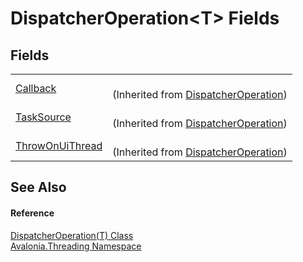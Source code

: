 # DispatcherOperation&lt;T&gt; Fields




## Fields
<table>
<tr>
<td><a href="F_Avalonia_Threading_DispatcherOperation_Callback">Callback</a></td>
<td><br />(Inherited from <a href="T_Avalonia_Threading_DispatcherOperation">DispatcherOperation</a>)</td>
</tr>
<tr>
<td><a href="F_Avalonia_Threading_DispatcherOperation_TaskSource">TaskSource</a></td>
<td><br />(Inherited from <a href="T_Avalonia_Threading_DispatcherOperation">DispatcherOperation</a>)</td>
</tr>
<tr>
<td><a href="F_Avalonia_Threading_DispatcherOperation_ThrowOnUiThread">ThrowOnUiThread</a></td>
<td><br />(Inherited from <a href="T_Avalonia_Threading_DispatcherOperation">DispatcherOperation</a>)</td>
</tr>
</table>

## See Also


#### Reference
<a href="T_Avalonia_Threading_DispatcherOperation_1">DispatcherOperation(T) Class</a>  
<a href="N_Avalonia_Threading">Avalonia.Threading Namespace</a>  

